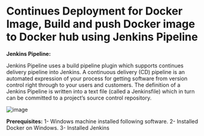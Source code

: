 # Continues Deployment for Docker Image, Build and push Docker image to Docker hub using Jenkins Pipeline
**Jenkins Pipeline:**

Jenkins Pipeline uses a build pipeline plugin which supports continues delivery pipeline into Jenkins.
A continuous delivery (CD) pipeline is an automated expression of your process for getting software from version control right through to your users and customers.
The definition of a Jenkins Pipeline is written into a text file (called a Jenkinsfile) which in turn can be committed to a project’s source control repository.

![image](https://2.bp.blogspot.com/-3wKnO3_17u0/XFj97g94qKI/AAAAAAAAFL8/U10CyOU1ZZgOgYpCl3X0ivJPUEsNXi-mwCLcBGAs/s1600/docker-push-to-dockerHub.jpg)

**Prerequisites:**
1- Windows machine installed following software.
2- Installed Docker on Windows.
3- Installed Jenkins